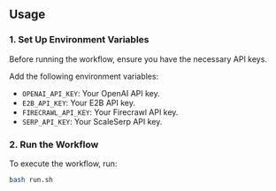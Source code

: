 ## Usage

### 1. **Set Up Environment Variables**
Before running the workflow, ensure you have the necessary API keys.

Add the following environment variables:
   - `OPENAI_API_KEY`: Your OpenAI API key.
   - `E2B_API_KEY`: Your E2B API key.
   - `FIRECRAWL_API_KEY`: Your Firecrawl API key.
   - `SERP_API_KEY`: Your ScaleSerp API key.

### 2. **Run the Workflow**

To execute the workflow, run:

```bash
bash run.sh
```
